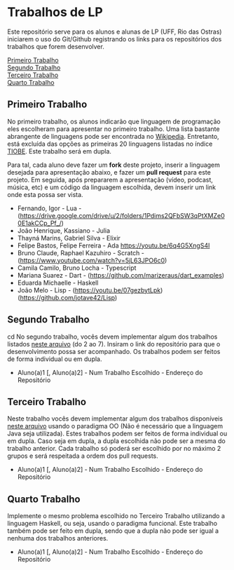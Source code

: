 # Trabalhos de LP

Este repositório serve para os alunos e alunas de LP (UFF, Rio das Ostras) iniciarem o uso do Git/Github registrando os links para os repositórios dos trabalhos que forem desenvolver.

[Primeiro Trabalho](#primeiro-trabalho)\
[Segundo Trabalho](#segundo-trabalho)\
[Terceiro Trabalho](#terceiro-trabalho)\
[Quarto Trabalho](#quarto-trabalho)

## Primeiro Trabalho

No primeiro trabalho, os alunos indicarão que linguagem de programação eles escolheram para apresentar no primeiro trabalho. Uma lista bastante abrangente de linguagens pode ser encontrada no [Wikipedia](https://en.wikipedia.org/wiki/List_of_programming_languages). Entretanto, está excluída das opções as primeiras 20 linguagens listadas no índice [TIOBE](https://www.tiobe.com/tiobe-index/). Este trabalho será em dupla.

Para tal, cada aluno deve fazer um **fork** deste projeto, inserir a linguagem desejada para apresentação abaixo, e fazer um **pull request** para este projeto. Em seguida, após prepararem a apresentação (vídeo, podcast, música, etc) e um código da linguagem escolhida, devem inserir um link onde esta possa ser vista.

- Fernando, Igor - Lua - (https://drive.google.com/drive/u/2/folders/1Pdims2QFbSW3qPtXMZe00E1akCCp_Pf_/)
- João Henrique, Kassiano - Julia
- Thayná Marins, Gabriel Silva - Elixir
- Felipe Bastos, Felipe Ferreira - Ada https://youtu.be/6q4G5XngS4I
- Bruno Claude, Raphael Kazuhiro - Scratch - (https://www.youtube.com/watch?v=5jL63JPO6c0)
- Camila Camilo, Bruno Locha - Typescript
- Mariana Suarez - Dart - (https://github.com/marizeraus/dart_examples)
- Eduarda Michaelle - Haskell
- João Melo - Lisp - (https://youtu.be/07gezbytLpk) (https://github.com/jotave42/Lisp)

## Segundo Trabalho
cd
No segundo trabalho, vocês devem implementar algum dos trabalhos listados [neste arquivo](http://www2.ic.uff.br/~bazilio/cursos/lp/material/Trabalhos.pdf) (do 2 ao 7). Insiram o link do repositório para que o desenvolvimento possa ser acompanhado. Os trabalhos podem ser feitos de forma individual ou em dupla.

- Aluno(a)1 [, Aluno(a)2] - Num Trabalho Escolhido - Endereço do Repositório


## Terceiro Trabalho

Neste trabalho vocês devem implementar algum dos trabalhos disponíveis [neste arquivo](http://www2.ic.uff.br/~bazilio/cursos/lp/material/ListaExerciciosProgOO.pdf) usando o paradigma OO (Não é necessário que a linguagem Java seja utilizada). Estes trabalhos podem ser feitos de forma individual ou em dupla. Caso seja em dupla, a dupla escolhida não pode ser a mesma do trabalho anterior. Cada trabalho só poderá ser escolhido por no máximo 2 grupos e será respeitada a ordem dos pull requests.

- Aluno(a)1 [, Aluno(a)2] - Num Trabalho Escolhido - Endereço do Repositório


## Quarto Trabalho

Implemente o mesmo problema escolhido no Terceiro Trabalho utilizando a linguagem Haskell, ou seja, usando o paradigma funcional. Este trabalho também pode ser feito em dupla, sendo que a dupla não pode ser igual a nenhuma dos trabalhos anteriores.

- Aluno(a)1 [, Aluno(a)2] - Num Trabalho Escolhido - Endereço do Repositório

